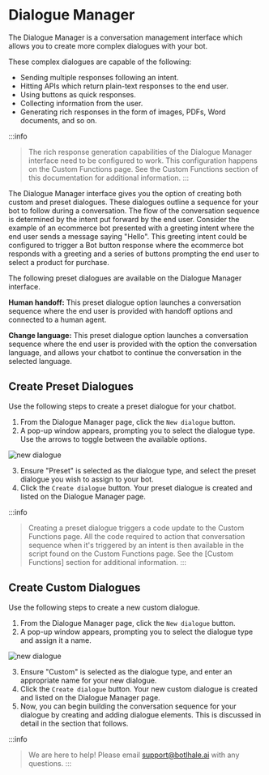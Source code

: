 # Dialogue Manager

The Dialogue Manager is a conversation management interface which allows you to create more complex dialogues with your bot.

These complex dialogues are capable of the following:

- Sending multiple responses following an intent.
- Hitting APIs which return plain-text responses to the end user.
- Using buttons as quick responses.
- Collecting information from the user.
- Generating rich responses in the form of images, PDFs, Word documents, and so on.

:::info
> The rich response generation capabilities of the Dialogue Manager interface need to be configured to work. This configuration happens on the Custom Functions page. See the Custom Functions section of this documentation for additional information.
:::

The Dialogue Manager interface gives you the option of creating both custom and preset dialogues. These dialogues outline a sequence for your bot to follow during a conversation. The flow of the conversation sequence is determined by the intent put forward by the end user. Consider the example of an ecommerce bot presented with a greeting intent where the end user sends a message saying "Hello". This greeting intent could be configured to trigger a Bot button response where the ecommerce bot responds with a greeting and a series of buttons prompting the end user to select a product for purchase. 

The following preset dialogues are available on the Dialogue Manager interface.

**Human handoff:** This preset dialogue option launches a conversation sequence where the end user is provided with handoff options and connected to a human agent.

**Change language:** This preset dialogue option launches a conversation sequence where the end user is provided with the option the conversation language, and allows your chatbot to continue the conversation in the selected language. 

## Create Preset Dialogues

Use the following steps to create a preset dialogue for your chatbot.

1. From the Dialogue Manager page, click the `New dialogue` button.
2. A pop-up window appears, prompting you to select the dialogue type. Use the arrows to toggle between the available options.

![new dialogue](https://botlhale-ai-assets.s3.amazonaws.com/doc-imgs/create-dialogue-preset.png)

3. Ensure "Preset" is selected as the dialogue type, and select the preset dialogue you wish to assign to your bot.
4. Click the `Create dialogue` button. Your preset dialogue is created and listed on the Dialogue Manager page. 

:::info
> Creating a preset dialogue triggers a code update to the Custom Functions page. All the code required to action that conversation sequence when it's triggered by an intent is then available in the script found on the Custom Functions page. See the [Custom Functions] section for additional information. 
:::

## Create Custom Dialogues


Use the following steps to create a new custom dialogue.

1. From the Dialogue Manager page, click the `New dialogue` button.
2. A pop-up window appears, prompting you to select the dialogue type and assign it a name. 

![new dialogue](https://botlhale-ai-assets.s3.amazonaws.com/doc-imgs/new-dialogue.png)

3. Ensure "Custom" is selected as the dialogue type, and enter an appropriate name for your new dialogue.
5. Click the `Create dialogue` button. Your new custom dialogue is created and listed on the Dialogue Manager page. 
6. Now, you can begin building the conversation sequence for your dialogue by creating and adding dialogue elements. This is discussed in detail in the section that follows.

:::info
> We are here to help! Please email support@botlhale.ai with any questions.
:::



